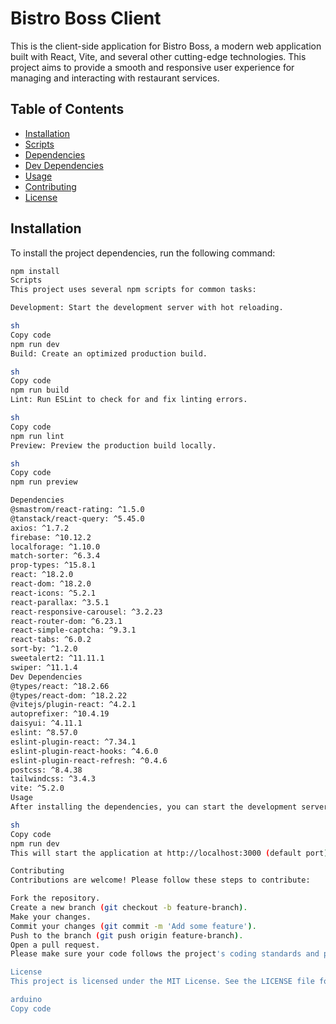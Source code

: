 # Bistro Boss Client

This is the client-side application for Bistro Boss, a modern web application built with React, Vite, and several other cutting-edge technologies. This project aims to provide a smooth and responsive user experience for managing and interacting with restaurant services.

## Table of Contents

- [Installation](#installation)
- [Scripts](#scripts)
- [Dependencies](#dependencies)
- [Dev Dependencies](#dev-dependencies)
- [Usage](#usage)
- [Contributing](#contributing)
- [License](#license)

## Installation

To install the project dependencies, run the following command:

```sh
npm install
Scripts
This project uses several npm scripts for common tasks:

Development: Start the development server with hot reloading.

sh
Copy code
npm run dev
Build: Create an optimized production build.

sh
Copy code
npm run build
Lint: Run ESLint to check for and fix linting errors.

sh
Copy code
npm run lint
Preview: Preview the production build locally.

sh
Copy code
npm run preview

Dependencies
@smastrom/react-rating: ^1.5.0
@tanstack/react-query: ^5.45.0
axios: ^1.7.2
firebase: ^10.12.2
localforage: ^1.10.0
match-sorter: ^6.3.4
prop-types: ^15.8.1
react: ^18.2.0
react-dom: ^18.2.0
react-icons: ^5.2.1
react-parallax: ^3.5.1
react-responsive-carousel: ^3.2.23
react-router-dom: ^6.23.1
react-simple-captcha: ^9.3.1
react-tabs: ^6.0.2
sort-by: ^1.2.0
sweetalert2: ^11.11.1
swiper: ^11.1.4
Dev Dependencies
@types/react: ^18.2.66
@types/react-dom: ^18.2.22
@vitejs/plugin-react: ^4.2.1
autoprefixer: ^10.4.19
daisyui: ^4.11.1
eslint: ^8.57.0
eslint-plugin-react: ^7.34.1
eslint-plugin-react-hooks: ^4.6.0
eslint-plugin-react-refresh: ^0.4.6
postcss: ^8.4.38
tailwindcss: ^3.4.3
vite: ^5.2.0
Usage
After installing the dependencies, you can start the development server by running:

sh
Copy code
npm run dev
This will start the application at http://localhost:3000 (default port).

Contributing
Contributions are welcome! Please follow these steps to contribute:

Fork the repository.
Create a new branch (git checkout -b feature-branch).
Make your changes.
Commit your changes (git commit -m 'Add some feature').
Push to the branch (git push origin feature-branch).
Open a pull request.
Please make sure your code follows the project's coding standards and passes all tests.

License
This project is licensed under the MIT License. See the LICENSE file for details.

arduino
Copy code


